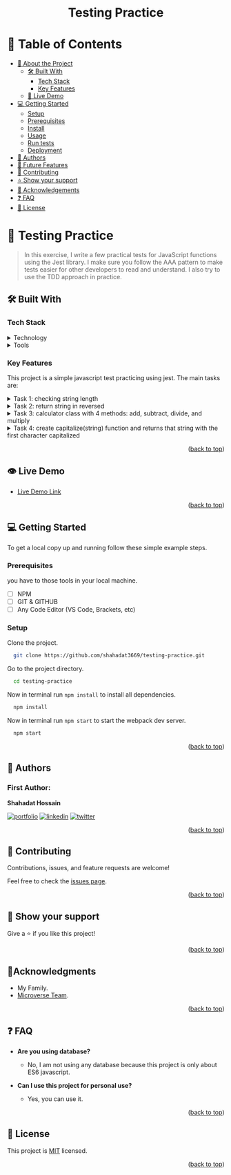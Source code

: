 <a name="readme-top"></a>

<div align="center">
  <h1><b>Testing Practice</b></h1>
</div>

# 📗 Table of Contents

- [📖 About the Project](#about-project)
  - [🛠 Built With](#built-with)
    - [Tech Stack](#tech-stack)
    - [Key Features](#key-features)
  - [🚀 Live Demo](#live-demo)
- [💻 Getting Started](#getting-started)
  - [Setup](#setup)
  - [Prerequisites](#prerequisites)
  - [Install](#install)
  - [Usage](#usage)
  - [Run tests](#run-tests)
  - [Deployment](#triangular_flag_on_post-deployment)
- [👥 Authors](#authors)
- [🔭 Future Features](#future-features)
- [🤝 Contributing](#contributing)
- [⭐️ Show your support](#support)
- [🔭 Acknowledgements](#acknowledgements)
- [❓ FAQ](#faq)
- [📝 License](#license)

<!-- PROJECT DESCRIPTION -->

# 🎯 Testing Practice<a name="about-project"></a>

> In this exercise, I write a few practical tests for JavaScript functions using the Jest library. I make sure you follow the AAA pattern to make tests easier for other developers to read and understand. I also try to use the TDD approach in practice.

## 🛠 Built With <a name="built-with"></a>

### Tech Stack <a name="tech-stack"></a>

<details>
  <summary>Technology</summary>
  <ul>
    <li>HTML</li>
    <li>CSS</li>
    <li>Javascript</li>
  </ul>
</details>

<details>
  <summary>Tools</summary>
  <ul>
    <li> VS Code</li>
    <li>GIT</li>
    <li>GITHUB</li>
  </ul>
</details>

<!-- Features -->

### Key Features <a name="key-features"></a>

This project is a simple javascript test practicing using jest. The main tasks are:

<details>
  <summary>Task 1: checking string length </summary>
  <ul>
    <li>Write a function stringLength(string) that takes any string as an argument and returns its characters count.</li>
    <li>Now write a test for this function.</li>
    <li>Next, expand your function to make it check if the string is at least 1 character long and not longer than 10 characters.</li>
    <li>Throw errors if those conditions are not met.</li>
    <li>Add tests for the new functionality.</li>
  </ul>
</details>

<details>
  <summary>Task 2: return string in reversed </summary>
  <ul>
    <li>Write a function reverseString(string) function. It should take a string as an argument and return it reversed.</li>
    <li>Write at least one test for this function.</li>
  </ul>
</details>

<details>
  <summary>Task 3: calculator class with 4 methods: add, subtract, divide, and multiply</summary>
  <ul>
    <li>Write a simple calculator class or object, which will have 4 methods: add, subtract, divide, and multiply.</li>
    <li>Write at least 3 tests for each of the calculator methods.</li>
    <li>Group tests for each method using describe() method.</li>
  </ul>
</details>

<details>
  <summary>Task 4: create capitalize(string) function and returns that string with the first character capitalized</summary>
  <ul>
    <li>Start by writing a test for a capitalize(string) function. Your test should make sure that this function takes a string as an argument and returns that string with the first character capitalized.</li>
    <li>Run your test - it should fail because you don’t have the capitalize(string) function implemented yet.</li>
    <li>Now make your tests green by implementing the capitalize(string) function. Think about what the minimum amount of code is necessary to pass this test and write it.</li>
  </ul>
</details>

<p align="right">(<a href="#readme-top">back to top</a>)</p>

<!-- LIVE DEMO -->

## 👁 Live Demo <a name="live-demo"></a>

- [Live Demo Link](https://shahadat3669.github.io/testing-practice)

<p align="right">(<a href="#readme-top">back to top</a>)</p>

<!-- GETTING STARTED -->

## 💻 Getting Started <a name="getting-started"></a>

To get a local copy up and running follow these simple example steps.

### Prerequisites

you have to those tools in your local machine.

- [ ] NPM
- [ ] GIT & GITHUB
- [ ] Any Code Editor (VS Code, Brackets, etc)

### Setup

Clone the project.

```bash
  git clone https://github.com/shahadat3669/testing-practice.git
```

Go to the project directory.

```bash
  cd testing-practice
```

Now in terminal run `npm install` to install all dependencies.

```bash
  npm install
```

Now in terminal run `npm start` to start the webpack dev server.

```bash
  npm start
```

<p align="right">(<a href="#readme-top">back to top</a>)</p>

<!-- AUTHORS -->

## 👥 Authors <a name="authors"></a>

### First Author:

**Shahadat Hossain**

[![portfolio](https://img.shields.io/badge/my_portfolio-000?style=for-the-badge&logo=ko-fi&logoColor=white)](https://github.com/shahadat3669) [![linkedin](https://img.shields.io/badge/shahadat3669-0A66C2?style=for-the-badge&logo=linkedin&logoColor=white)](https://linkedin.com/in/shahadat3669) [![twitter](https://img.shields.io/badge/@shahadat3669-1DA1F2?style=for-the-badge&logo=twitter&logoColor=white)](https://twitter.com/shahadat3669)

<p align="right">(<a href="#readme-top">back to top</a>)</p>

<!-- CONTRIBUTING -->

## 🤝 Contributing <a name="contributing"></a>

Contributions, issues, and feature requests are welcome!

Feel free to check the [issues page](../../issues/).

<p align="right">(<a href="#readme-top">back to top</a>)</p>

<!-- SUPPORT -->

## 👋 Show your support <a name="support"></a>

Give a ⭐️ if you like this project!

<p align="right">(<a href="#readme-top">back to top</a>)</p>

<!-- ACKNOWLEDGEMENTS -->

## 🔭Acknowledgments <a name="acknowledgements"></a>

- My Family.
- [Microverse Team](https://www.microverse.org/).

<p align="right">(<a href="#readme-top">back to top</a>)</p>

<!-- FAQ (optional) -->

## ❓ FAQ <a name="faq"></a>

- **Are you using database?**

  - No, I am not using any database because this project is only about ES6 javascript.

- **Can I use this project for personal use?**

  - Yes, you can use it.

<p align="right">(<a href="#readme-top">back to top</a>)</p>

## 📝 License <a name="license"></a>

This project is [MIT](./LICENSE) licensed.

<p align="right">(<a href="#readme-top">back to top</a>)</p>
